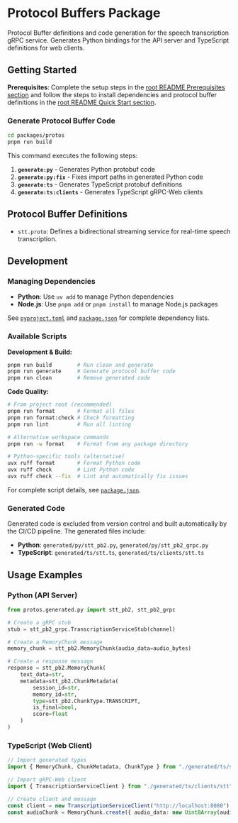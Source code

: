 # Protocol Buffers Package

Protocol Buffer definitions and code generation for the speech transcription gRPC service. Generates Python bindings for the API server and TypeScript definitions for web clients.

## Getting Started

**Prerequisites**: Complete the setup steps in the [root README Prerequisites section](https://github.com/Memory-Experience/momento/blob/main/README.md#prerequisites) and follow the steps to install dependencies and protocol buffer definitions in the [root README Quick Start section](https://github.com/Memory-Experience/momento/blob/main/README.md#quick-start).

### Generate Protocol Buffer Code

```bash
cd packages/protos
pnpm run build
```

This command executes the following steps:

1. **`generate:py`** - Generates Python protobuf code
2. **`generate:py:fix`** - Fixes import paths in generated Python code
3. **`generate:ts`** - Generates TypeScript protobuf definitions
4. **`generate:ts:clients`** - Generates TypeScript gRPC-Web clients

## Protocol Buffer Definitions

- `stt.proto`: Defines a bidirectional streaming service for real-time speech transcription.

## Development

### Managing Dependencies

- **Python**: Use `uv add` to manage Python dependencies
- **Node.js**: Use `pnpm add` or `pnpm install` to manage Node.js packages

See [`pyproject.toml`](https://github.com/Memory-Experience/momento/blob/main/packages/protos/pyproject.toml) and [`package.json`](https://github.com/Memory-Experience/momento/blob/main/packages/protos/package.json) for complete dependency lists.

### Available Scripts

**Development & Build:**

```bash
pnpm run build        # Run clean and generate
pnpm run generate     # Generate protocol buffer code
pnpm run clean        # Remove generated code
```

**Code Quality:**

```bash
# From project root (recommended)
pnpm run format       # Format all files
pnpm run format:check # Check formatting
pnpm run lint         # Run all linting

# Alternative workspace commands
pnpm run -w format    # Format from any package directory

# Python-specific tools (alternative)
uvx ruff format       # Format Python code
uvx ruff check        # Lint Python code
uvx ruff check --fix  # Lint and automatically fix issues
```

For complete script details, see [`package.json`](https://github.com/Memory-Experience/momento/blob/main/packages/protos/package.json).

### Generated Code

Generated code is excluded from version control and built automatically by the CI/CD pipeline. The generated files include:

- **Python**: `generated/py/stt_pb2.py`, `generated/py/stt_pb2_grpc.py`
- **TypeScript**: `generated/ts/stt.ts`, `generated/ts/clients/stt.ts`

## Usage Examples

### Python (API Server)

```python
from protos.generated.py import stt_pb2, stt_pb2_grpc

# Create a gRPC stub
stub = stt_pb2_grpc.TranscriptionServiceStub(channel)

# Create a MemoryChunk message
memory_chunk = stt_pb2.MemoryChunk(audio_data=audio_bytes)

# Create a response message
response = stt_pb2.MemoryChunk(
    text_data=str,
    metadata=stt_pb2.ChunkMetadata(
        session_id=str,
        memory_id=str,
        type=stt_pb2.ChunkType.TRANSCRIPT,
        is_final=bool,
        score=float
    )
)
```

### TypeScript (Web Client)

```typescript
// Import generated types
import { MemoryChunk, ChunkMetadata, ChunkType } from "./generated/ts/stt";

// Import gRPC-Web client
import { TranscriptionServiceClient } from "./generated/ts/clients/stt";

// Create client and message
const client = new TranscriptionServiceClient("http://localhost:8080");
const audioChunk = MemoryChunk.create({ audio_data: new Uint8Array(audioData) });
```
